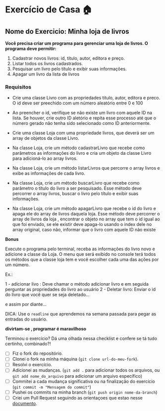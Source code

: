 # Exercício de Casa 🏠

## Nome do Exercicio: Minha loja de livros

**Você precisa criar um programa para gerenciar uma loja de livros. O programa deve permitir:**

1. Cadastrar novos livros: id, título, autor, editora e preço.
2. Listar todos os livros cadastrados.
3. Pesquisar um livro pelo título e exibir suas informações.
4. Apagar um livro da lista de livros

### Requisitos

- Crie uma classe Livro com as propriedades titulo, autor, editora e preco. O id deve ser preechido com um número aleatório entre 0 e 100

- Ao preencher o id, verifique se não existe um livro com aquele ID na lista. Se houver, crie outro ID aletório e repita esse processo até que o número gerado não tenha sido selecionado como ID anteriormente.

- Crie uma classe Loja com uma propriedade livros, que deverá ser um array de objetos da classe Livro.

- Na classe Loja, crie um método cadastrarLivro que recebe como parâmetros as informações do livro e cria um objeto da classe Livro para adicioná-lo ao array livros.

- Na classe Loja, crie um método listarLivros que percorre o array livros e exibe as informações de cada livro.

- Na classe Loja, crie um método buscarLivro que recebe como parâmetro o título do livro a ser pesquisado. Esse método deve percorrer o array livros, buscar o livro pelo título e exibir suas informações.

- Na classe Loja, crie um método apagarLivro que recebe o id do livro e apaga ele do array de livros daquela loja. Esse método deve percorrer o array de livros da loja , encontrar o objeto no array que tem o id igual ao que foi enviado, se ele existir deve apaga-lo usando o index dele no array original, caso não, informar que o livro com aquele ID não existe

**Bonus**

Execute o programa pelo terminal, receba as informações do livro novo e adicione a classe da Loja.
O menu que será exibido no console terá todos os métodos que a classe loja tem e você escolher cada uma das ações por um número.

Ex.:

1 - adicionar livo : Deve chamar o método adicionar livro e em seguida perguntar as propriedades do livro ao usuário
2 - Deletar livro: Enviar o id do livro que você quer se seja deletado...

e assim por diante...

DICA: Use o `readline` que aprendemos na semana passada para pegar as entradas do usuário.

**divirtam-se , programar é maravilhoso**

Terminou o exercício? Dá uma olhada nessa checklist e confere se tá tudo certinho, combinado?!

- [ ] Fiz o fork do repositório.
- [ ] Clonei o fork na minha máquina (`git clone url-do-meu-fork`).
- [ ] Resolvi o exercício.
- [ ] Adicionei as mudanças. (`git add .` para adicionar todos os arquivos, ou `git add nome_do_arquivo` para adicionar um arquivo específico)
- [ ] Commitei a cada mudança significativa ou na finalização do exercício (`git commit -m "Mensagem do commit"`)
- [ ] Pushei os commits na minha branch (`git push origin nome-da-branch`)
- [ ] Criei um Pull Request seguindo as orientaçoes que estao nesse [documento](https://github.com/mflilian/repo-example/blob/main/exercicios/para-casa/instrucoes-pull-request.md).
